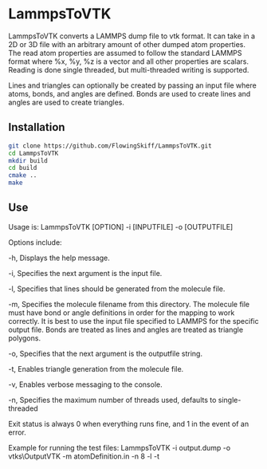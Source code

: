 # LammpsToVTK
LammpsToVTK converts a LAMMPS dump file to vtk format. It can take in a 2D or 3D file with an arbitrary amount of other dumped atom properties. 
The read atom properties are assumed to follow the standard LAMMPS format where %x, %y, %z is a vector and all other properties are scalars. 
Reading is done single threaded, but multi-threaded writing is supported. 

Lines and triangles can optionally be created by passing an input file where atoms, bonds, and angles are defined. 
Bonds are used to create lines and angles are used to create triangles. 

## Installation
```bash
git clone https://github.com/FlowingSkiff/LammpsToVTK.git
cd LammpsToVTK
mkdir build
cd build
cmake ..
make
```



## Use

Usage is: LammpsToVTK [OPTION] -i [INPUTFILE] -o [OUTPUTFILE]

Options include:

  -h,    Displays the help message.
  
  -i,    Specifies the next argument is the input file.
  
  -l,    Specifies that lines should be generated from the molecule file.
  
  -m,    Specifies the molecule filename from this directory. The molecule
         file must have bond or angle definitions in order for the mapping
         to work correctly. It is best to use the input file specified to
         LAMMPS for the specific output file. Bonds are treated as lines 
         and angles are treated as triangle polygons.
         
  -o,    Specifies that the next argument is the outputfile string.
  
  -t,    Enables triangle generation from the molecule file.
  
  -v,    Enables verbose messaging to the console.
  
  -n,    Specifies the maximum number of threads used, defaults to single-threaded
 
Exit status is always 0 when everything runs fine,  and 1 in the event of
an error.

Example for running the test files:
LammpsToVTK -i output.dump -o vtks\OutputVTK -m atomDefinition.in -n 8 -l -t
